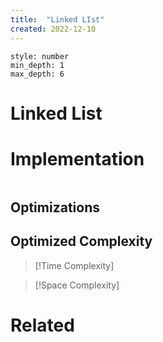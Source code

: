 ```yaml
---
title:  "Linked LIst"
created: 2022-12-10
---
```


```toc 
style: number 
min_depth: 1 
max_depth: 6
```

# Linked List

# Implementation

```python

```

## Optimizations

## Optimized Complexity

>[!Time Complexity]

>[!Space Complexity]



# Related
